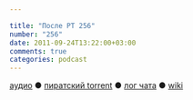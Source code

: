 ```yaml
---

title: "После РТ 256"
number: "256"
date: 2011-09-24T13:22:00+03:00
comments: true
categories: podcast
---
```

[аудио](http://cdn.radio-t.com/rt256post.mp3) ● [пиратский torrent](http://pirates.radio-t.com/torrents/rt256post.mp3.torrent) ● [лог чата](http://chat.radio-t.com/logs/radio-t-256.html) ● [wiki](http://wiki.radio-t.com/%D0%9F%D0%BE%D1%81%D0%BB%D0%B5_%D0%A0%D0%A2_256)<audio src="http://cdn.radio-t.com/rt256post.mp3" preload="none">
